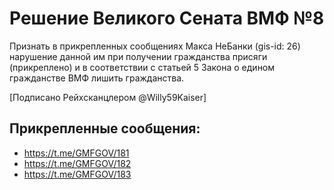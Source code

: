 # Решение Великого Сената ВМФ №8

Признать в прикрепленных сообщениях Макса НеБанки (gis-id: 26) нарушение данной им при получении гражданства присяги (прикреплено) и в соответствии с статьей 5 Закона о едином гражданстве ВМФ лишить гражданства.

[Подписано Рейхсканцлером @Willy59Kaiser]


## Прикрепленные сообщения:
- https://t.me/GMFGOV/181
- https://t.me/GMFGOV/182
- https://t.me/GMFGOV/183
